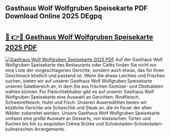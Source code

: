 ## Gasthaus Wolf Wolfgruben Speisekarte PDF Download Online 2025 DEgpq

# <h2><a href="http://gc6zm6v.nevu.top/?p=Gasthaus+Wolf+Wolfgruben+Speisekarte">🔗 👉🔴 Gasthaus Wolf Wolfgruben Speisekarte 2025 PDF</a></h2>

[![Gasthaus Wolf Wolfgruben Speisekarte 2025 PDF](https://i.imgur.com/dBaPXMq.png)](http://gc6zm6v.nevu.top/?p=Gasthaus+Wolf+Wolfgruben+Speisekarte)
Auf der Gasthaus Wolf Wolfgruben Speisekarte des Restaurants oder Cafés finden Sie nicht nur eine Liste der vorgeschlagenen Gerichte, sondern auch etwas, das für Ihren Geschmack köstlich und passend ist. Wenn Sie etwas Leichtes und Frisches suchen, bieten wir auf unserer Gasthaus Wolf Wolfgruben Speisekarte unseren Salatbereich an, in dem Sie aus frischen Gemüse- und Obstsalaten wählen können. Für Fleischliebhaber gibt es auf unserer Gasthaus Wolf Wolfgruben Speisekarte eine Auswahl an Gerichten: Rindfleisch, Schweinefleisch, Huhn und Fisch. Unseren Auserwählten bieten wir köstliche Gerichte wie Schaschlik und Steak an, die im Feuer der alten Wälder zubereitet werden. Unsere Gasthaus Wolf Wolfgruben Speisekarte umfasst eine große Auswahl an Desserts, von klassischen Torten und Kuchen bis hin zu exquisiten Crème Brûlée und Schokoladen-Schokoladen-kulinarischen Arrangements.
